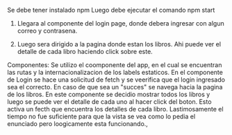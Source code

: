Se debe tener instalado npm 
Luego debe ejecutar el comando npm start
1. Llegara al componente del login page,  donde debera ingresar con algun correo y contrasena.

2.  Luego sera dirigido a la pagina donde  estan los libros. Ahi puede ver el detalle de cada libro haciendo click sobre este.

Componentes:
Se utilizo el coomponente del app, en el cual se encuentran las rutas y la  internacionalizacion de los labels estaticos. En el componente de Login se hace una solicitud de fetch y se veerifica que el login ingresado sea el correcto. En caso de que sea un "succes" se navega hacia la pagina de los libros. En este componente se decidio mostrar todos los libros y luego se puede ver el detalle de cada uno al hacer click del boton. Esto activa un fecth que encuentra los detalles de cada libro. Lastimosamente el tiempo no fue suficiente para que la vista se vea como lo pedia el enunciado pero loogicamente esta funcionando.,
